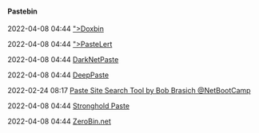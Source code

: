 ####  Pastebin

2022-04-08 04:44 [&quot;&gt;Doxbin](https://doxbin.org/)

2022-04-08 04:44 [&quot;&gt;PasteLert](https://www.andrewmohawk.com/2011/09/09/pastelert-facepalm/)

2022-04-08 04:44 [DarkNetPaste](http://dnpastenol3j46sl2vljagla3cfd7vofach2vt6gmy5xa7yhjiwkw6yd.onion/)

2022-04-08 04:44 [DeepPaste](http://depastedihrn3jtw.onion/show.php)

2022-02-24 08:17 [Paste Site Search Tool by Bob Brasich @NetBootCamp](https://netbootcamp.org/pastesearch.html)

2022-04-08 04:44 [Stronghold Paste](http://nzxj65x32vh2fkhk.onion/all)

2022-04-08 04:44 [ZeroBin.net](http://zerobinqmdqd236y.onion/)



